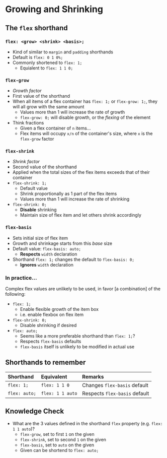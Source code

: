 # Growing and Shrinking

## The `flex` shorthand

### `flex: <grow> <shrink> <basis>;`

- Kind of similar to `margin` and `padding` shorthands
- Default is `flex: 0 1 0%;`
- Commonly shortened to `flex: 1;`
  - Equialent to `flex: 1 1 0;`

### `flex-grow`

- _Growth factor_
- First value of the shorthand
- When all items of a flex container has `flex: 1;` or `flex-grow: 1;`, they will all grow with the same amount
  - Values more than 1 will increase the rate of growth
  - `flex-grow: 0;` will disable growth, or the _flexing_ of the element
- Think fractions
  - Given a flex container of `n` items...
  - Flex items will occupy `x/n` of the container's size, where `x` is the `flex-grow` factor

### `flex-shrink`

- _Shrink factor_
- Second value of the shorthand
- Applied when the total sizes of the flex items exceeds that of their container
- `flex-shrink: 1;`
  - Default value
  - Shrink proportionally as 1 part of the flex items
  - Values more than 1 will increase the rate of shrinking
- `flex-shrink: 0;`
  - **Disable** shrinking
  - Maintain size of flex item and let others shrink accordingly

### `flex-basis`

- Sets initial size of flex item
- Growth and shrinkage starts from this _base_ size
- Default value: `flex-basis: auto;`
  - **Respects** `width` declaration
- Shorthand `flex: 1;` changes the default to `flex-basis: 0;`
  - **Ignores** `width` declaration

### In practice...

Complex flex values are unlikely to be used, in favor [a combination] of the following:

- `flex: 1;`
  - Enable flexible growth of the item box
  - i.e. enable flexbox on flex item
- `flex-shrink: 0;`
  - Disable shrinking if desired
- `flex: auto;`
  - Seems like a more preferable shorthand than `flex: 1;`?
  - Respects `flex-basis` defaults
  - `flex-basis` itself is unlikely to be modified in actual use

## Shorthands to remember

| Shorthand     | Equivalent       | Remarks                       |
| :------------ | :--------------- | :---------------------------- |
| `flex: 1;`    | `flex: 1 1 0`    | Changes `flex-basis` default  |
| `flex: auto;` | `flex: 1 1 auto` | Respects `flex-basis` default |

<!--
| Shorthand  |          `flex: 1;`          |         `flex: auto;`         |
| :--------: | :--------------------------: | :---------------------------: |
| Equivalent |        `flex: 1 1 0;`        |       `flex: 1 1 auto;`       |
|  Remarks   | Changes `flex-basis` default | Respects `flex-basis` default |
 -->

<!--  -->

## Knowledge Check

- What are the 3 values defined in the shorthand `flex` property (e.g. `flex: 1 1 auto`)?
  - `flex-grow`, set to first `1` on the given
  - `flex-shrink`, set to second `1` on the given
  - `flex-basis`, set to `auto` on the given
  - Given can be shortend to `flex: auto;`
